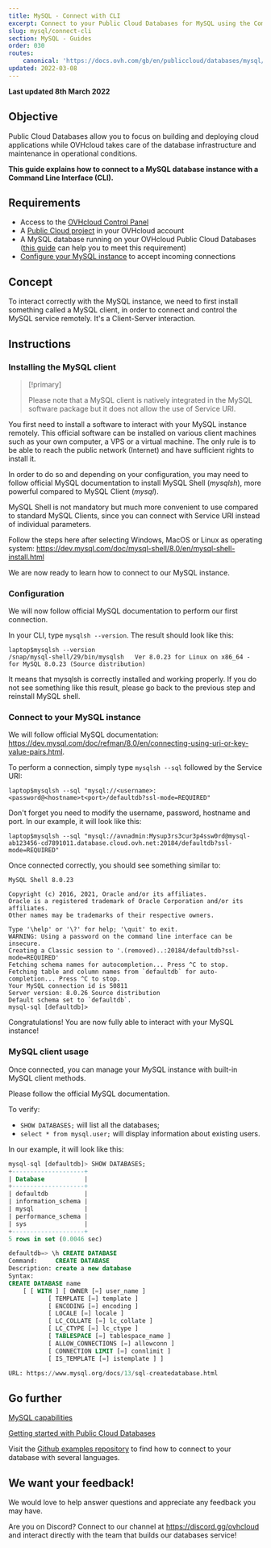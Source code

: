 ```yaml
---
title: MySQL - Connect with CLI
excerpt: Connect to your Public Cloud Databases for MySQL using the Command Line Interface (CLI)
slug: mysql/connect-cli
section: MySQL - Guides
order: 030
routes:
    canonical: 'https://docs.ovh.com/gb/en/publiccloud/databases/mysql/connect-cli/'
updated: 2022-03-08
---
```


**Last updated 8th March 2022**

## Objective

Public Cloud Databases allow you to focus on building and deploying cloud applications while OVHcloud takes care of the database infrastructure and maintenance in operational conditions.

**This guide explains how to connect to a MySQL database instance with a Command Line Interface (CLI).**

## Requirements

- Access to the [OVHcloud Control Panel](https://www.ovh.com/auth/?action=gotomanager&from=https://www.ovh.pt/&ovhSubsidiary=pt)
- A [Public Cloud project](https://www.ovhcloud.com/pt/public-cloud/) in your OVHcloud account
- A MySQL database running on your OVHcloud Public Cloud Databases ([this guide](https://docs.ovh.com/pt/publiccloud/databases/getting-started/) can help you to meet this requirement)
- [Configure your MySQL instance](https://docs.ovh.com/pt/publiccloud/databases/mysql/configure-mysql-instance/) to accept incoming connections

## Concept

To interact correctly with the MySQL instance, we need to first install something called a MySQL client, in order to connect and control the MySQL service remotely.
It's a Client-Server interaction.

## Instructions

### Installing the MySQL client

> [!primary]
>
> Please note that a MySQL client is natively integrated in the MySQL software package but it does not allow the use of Service URI.
>

You first need to install a software to interact with your MySQL instance remotely. This official software can be installed on various client machines such as your own computer, a VPS or a virtual machine. The only rule is to be able to reach the public network (Internet) and have sufficient rights to install it.

In order to do so and depending on your configuration, you may need to follow official MySQL documentation to install MySQL Shell (*mysqlsh*), more powerful compared to MySQL Client (*mysql*).

MySQL Shell is not mandatory but much more convenient to use compared to standard MySQL Clients, since you can connect with Service URI instead of individual parameters.

Follow the steps here after selecting Windows, MacOS or Linux as operating system: <https://dev.mysql.com/doc/mysql-shell/8.0/en/mysql-shell-install.html>

We are now ready to learn how to connect to our MySQL instance.

### Configuration

We will now follow official MySQL documentation to perform our first connection.

In your CLI, type `mysqlsh --version`. The result should look like this:

```console
laptop$mysqlsh --version
/snap/mysql-shell/29/bin/mysqlsh   Ver 8.0.23 for Linux on x86_64 - for MySQL 8.0.23 (Source distribution)
```

It means that mysqlsh is correctly installed and working properly. If you do not see something like this result, please go back to the previous step and reinstall MySQL shell.


### Connect to your MySQL instance

We will follow official MySQL documentation: <https://dev.mysql.com/doc/refman/8.0/en/connecting-using-uri-or-key-value-pairs.html>.

To perform a connection, simply type `mysqlsh --sql` followed by the Service URI:

```console
laptop$mysqlsh --sql "mysql://<username>:<password@<hostname>t<port>/defaultdb?ssl-mode=REQUIRED"
```

Don't forget you need to modify the username, password, hostname and port.
In our example, it will look like this:

```console
laptop$mysqlsh --sql "mysql://avnadmin:Mysup3rs3cur3p4ssw0rd@mysql-ab123456-cd7891011.database.cloud.ovh.net:20184/defaultdb?ssl-mode=REQUIRED"
```

Once connected correctly, you should see something similar to:

```console
MySQL Shell 8.0.23

Copyright (c) 2016, 2021, Oracle and/or its affiliates.
Oracle is a registered trademark of Oracle Corporation and/or its affiliates.
Other names may be trademarks of their respective owners.

Type '\help' or '\?' for help; '\quit' to exit.
WARNING: Using a password on the command line interface can be insecure.
Creating a Classic session to '.(removed)..:20184/defaultdb?ssl-mode=REQUIRED'
Fetching schema names for autocompletion... Press ^C to stop.
Fetching table and column names from `defaultdb` for auto-completion... Press ^C to stop.
Your MySQL connection id is 50811
Server version: 8.0.26 Source distribution
Default schema set to `defaultdb`.
mysql-sql [defaultdb]>
```

Congratulations! You are now fully able to interact with your MySQL instance!

### MySQL client usage

Once connected, you can manage your MySQL instance with built-in MySQL client methods.

Please follow the official MySQL documentation.

To verify:

- `SHOW DATABASES;` will list all the databases;  
- `select * from mysql.user;` will display information about existing users.  

In our example, it will look like this:

```sql
mysql-sql [defaultdb]> SHOW DATABASES;
+--------------------+
| Database           |
+--------------------+
| defaultdb          |
| information_schema |
| mysql              |
| performance_schema |
| sys                |
+--------------------+
5 rows in set (0.0046 sec)
```

```sql
defaultdb=> \h CREATE DATABASE
Command:     CREATE DATABASE
Description: create a new database
Syntax:
CREATE DATABASE name
    [ [ WITH ] [ OWNER [=] user_name ]
           [ TEMPLATE [=] template ]
           [ ENCODING [=] encoding ]
           [ LOCALE [=] locale ]
           [ LC_COLLATE [=] lc_collate ]
           [ LC_CTYPE [=] lc_ctype ]
           [ TABLESPACE [=] tablespace_name ]
           [ ALLOW_CONNECTIONS [=] allowconn ]
           [ CONNECTION LIMIT [=] connlimit ]
           [ IS_TEMPLATE [=] istemplate ] ]

URL: https://www.mysql.org/docs/13/sql-createdatabase.html
```

## Go further

[MySQL capabilities](https://docs.ovh.com/pt/publiccloud/databases/mysql/capabilities/)

[Getting started with Public Cloud Databases](https://docs.ovh.com/pt/publiccloud/databases/getting-started/)

Visit the [Github examples repository](https://github.com/ovh/public-cloud-databases-examples/tree/main/databases/mysql) to find how to connect to your database with several languages.

## We want your feedback!

We would love to help answer questions and appreciate any feedback you may have.

Are you on Discord? Connect to our channel at <https://discord.gg/ovhcloud> and interact directly with the team that builds our databases service!
